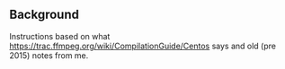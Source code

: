 ## Background

Instructions based on what https://trac.ffmpeg.org/wiki/CompilationGuide/Centos says and old (pre 2015) notes from me.